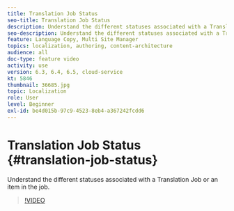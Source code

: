```yaml
---
title: Translation Job Status
seo-title: Translation Job Status
description: Understand the different statuses associated with a Translation Job or an item in the job.
seo-description: Understand the different statuses associated with a Translation Job or an item in the job.
feature: Language Copy, Multi Site Manager
topics: localization, authoring, content-architecture
audience: all
doc-type: feature video
activity: use
version: 6.3, 6.4, 6.5, cloud-service
kt: 5846
thumbnail: 36685.jpg
topic: Localization
role: User
level: Beginner
exl-id: be4d015b-97c9-4523-8eb4-a367242fcdd6
---
```

# Translation Job Status {#translation-job-status}

Understand the different statuses associated with a Translation Job or an item in the job.

>[!VIDEO](https://video.tv.adobe.com/v/36685?quality=12&learn=on)
